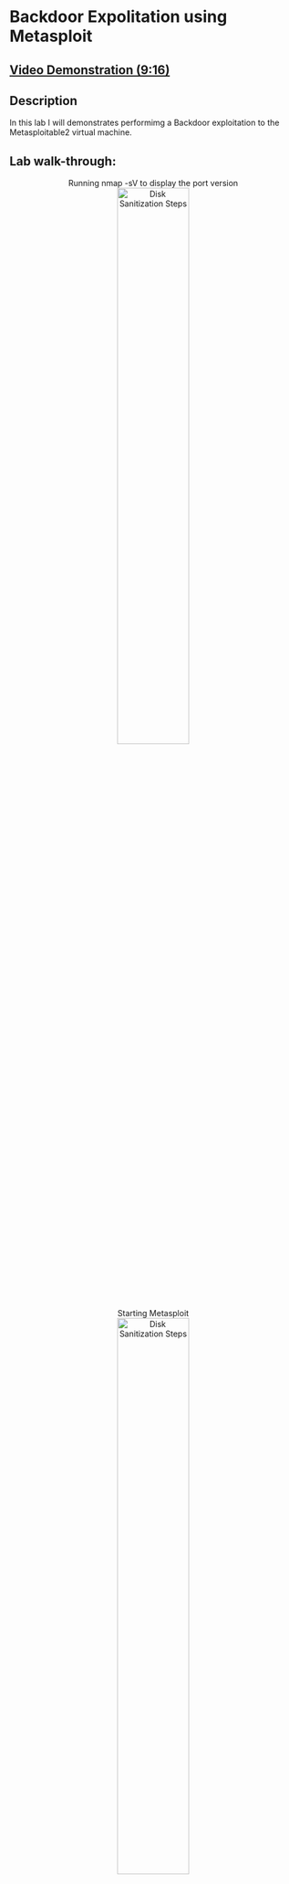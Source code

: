 <h1>Backdoor Expolitation using Metasploit </h1>

 ## [Video Demonstration (9:16)](https://drive.google.com/file/d/1TV4_Lvy94kclhVAjgHCTh1uaBdW2j8QT/view?usp=sharing)

<h2>Description</h2>

In this lab I will demonstrates performimg a Backdoor exploitation to the Metasploitable2 virtual machine. 
<br />

<h2>Lab walk-through:</h2>

<p align="center">Running nmap -sV to display the port version
<br/>
<img src="https://i.imgur.com/XG72ubw.png" height="50%" width="50%" alt="Disk Sanitization Steps"/>
<br />
<p align="center">Starting Metasploit
<br/>
<img src="https://i.imgur.com/kL9DD1Z.png" height="50%" width="50%" alt="Disk Sanitization Steps"/>
<br />
<br />
<p align="center"> Searching for an exploit for port 21 version fsftpd 2.3.4
<br/>
<img src="https://i.imgur.com/7DiSnss.png" height="50%" width="50%" alt="Disk Sanitization Steps"/>
<br />
<br />
 <p align="center">Metasploit shows a backdoor exploit 
<br/>
<img src="https://i.imgur.com/nizR4VG.png" height="50%" width="50%" alt="Disk Sanitization Steps"/>
<br />
<br />
<p align="center">Show options
<br/>
<img src="https://i.imgur.com/x7t6eFP.png" height="50%" width="50%" alt="Disk Sanitization Steps"/>
<br />
<br />
<p align="center">Setting up the correct ip address for the Metasploitable2 victim machine
<br/>
<img src="https://i.imgur.com/jXFrXf1.png" height="50%" width="50%" alt="Disk Sanitization Steps"/>
<br />
<br />

<p align="center">Displaying the required settings
<br/>
<img src="https://i.imgur.com/3hhT6c6.png" height="50%" width="50%" alt="Disk Sanitization Steps"/>
<br />
<br />
<p align="center">Performing the exploitation and displaying the ip address of the Metasploitable2 machine 10.0.2.3
<br/>
<img src="https://i.imgur.com/XoMmqVP.png" height="50%" width="50%" alt="Disk Sanitization Steps"/>
<br />
<br />
<p align="center">Creating a new user inside Metasploitable2 machine 10.0.2.3
<br/>
<img src="https://i.imgur.com/KuROM4Y.png" height="50%" width="50%" alt="Disk Sanitization Steps"/>
<br />
<br />
<p align="center">Verifying that the new user boxy has been added to /etc/passwd
<br/>
<img src="https://i.imgur.com/ZlCAY5g.png" height="50%" width="50%" alt="Disk Sanitization Steps"/>
<br />
<br />
<p align="center">The new user boxy is displayed at the bottom of the list
<br/>
<img src="https://i.imgur.com/VOf7ipH.png" height="50%" width="50%" alt="Disk Sanitization Steps"/>
<br />
<br />
<p align="center">Making the new user boxy an admin
<br/>
<img src="https://i.imgur.com/uy8DdTG.png" height="50%" width="50%" alt="Disk Sanitization Steps"/>
<br />
<br />
